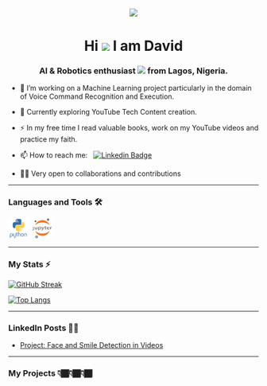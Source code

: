 <p align="center">
<a href="https://www.linkedin.com/in/david-owoniyi"><img src="https://img.shields.io/badge/style--5eba00.svg?label=LinkedIn&logo=linkedin&style=social" alt=""/></a>
</p>

<p align="center">
<img src="https://komarev.com/ghpvc/?username=DavidOwoniyi&style=flat-square" alt=""/>
</p>

<div id="header" align="center">
  <img src="https://lh3.googleusercontent.com/d/1k3zDlCZXIet6Ktzdl3ZInVGVc924ZNpt" width="500"/>
</div>

<h1 align="center">
  Hi
  <img src="https://media.giphy.com/media/hvRJCLFzcasrR4ia7z/giphy.gif" width="30px"/>
   I am David
</h1>

### <p align="center">AI & Robotics enthusiast <img src="https://media.giphy.com/media/WUlplcMpOCEmTGBtBW/giphy.gif" width="30"> from Lagos, Nigeria. </p>

- 🔭 I’m working on a Machine Learning project particularly in the domain of Voice Command Recognition and Execution.
  
- 🌱 Currently exploring YouTube Tech Content creation.
  
- ⚡ In my free time I read valuable books, work on my YouTube videos and practice my faith.
  
- 📫 How to reach me: &nbsp; [![Linkedin Badge](https://img.shields.io/badge/style--5eba00.svg?label=LinkedIn&logo=linkedin&style=social)](https://www.linkedin.com/in/david-owoniyi)

- 👯‍♂️ Very open to collaborations and contributions

---

### Languages and Tools 🛠

<p>
<img src="https://github.com/devicons/devicon/blob/master/icons/python/python-original-wordmark.svg" title="Python" alt="Python" width="40" height="40"/>&nbsp;
<img src="https://github.com/devicons/devicon/blob/master/icons/jupyter/jupyter-original-wordmark.svg" title="Jupyter" alt="Jupyter" width="40" height="40"/>&nbsp;
</p>

---

### My Stats ⚡
[![GitHub Streak](http://github-readme-streak-stats.herokuapp.com?user=DavidOwoniyi&theme=dark&background=000000)](https://git.io/streak-stats)

[![Top Langs](https://github-readme-stats.vercel.app/api/top-langs/?username=DavidOwoniyi&layout=compact&theme=vision-friendly-dark)](https://github.com/anuraghazra/github-readme-stats)

---

### LinkedIn Posts ✍🏾 
- [Project: Face and Smile Detection in Videos](https://www.linkedin.com/posts/david-owoniyi_machinelearning-python-computervision-activity-7223793763284840448-xZ-3?utm_source=share&utm_medium=member_desktop)<!-- BLOG-POST-LIST:START -->
<!-- BLOG-POST-LIST:END -->

---

### My Projects 👇🏾👇🏾👇🏾
